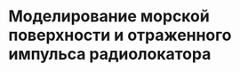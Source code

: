 # Моделирование морской поверхности и отраженного импульса радиолокатора



<!--программа минимум: -->
<!--до 1 марта -->
<!--симметричная антенна-->
<!--нет эволюции-->
<!--нет сложения фаз-->

<!--параметры-->
<!--длина волны 8 мм-->
<!--высота -30м-->
<!--диаграмма направленности 15х15-->
<!--длина импульса 40 мкс-->
<!--частота следования 15 Гц-->
<!--несколько импульсов подряд генерируется и складывается-->

<!--шаг около см-->

<!--вывод: отдельные импульсы +средний импульс-->
<!--параметры поверхности-->
<!--файл параметров-->

